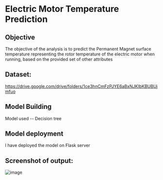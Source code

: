 # Electric Motor Temperature Prediction

## Objective
The objective of the analysis is to predict the Permanent Magnet surface temperature representing the rotor temperature of the electric motor when running, based on the provided set of other attributes 



## Dataset:
https://drive.google.com/drive/folders/1ce3hnCmFzPJYE6aBxNJKIbKBUBUjmfuo


## Model Building
Model used -- Decision tree

## Model deployment
I have deployed the model on Flask server

## Screenshot of output:
![image](https://user-images.githubusercontent.com/91273990/166742107-f7fa7ac0-024c-4c0e-84f1-2a619fc89e37.png)
